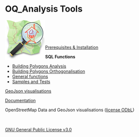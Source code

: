# OQ_Analysis Tools         

<img  align="left" width="132" height="132" src="img/OQi_132.png">
<br /><br /><br /><br />

[Prerequisites & Installation](https://github.com/pierzen/OQ_Analysis/tree/master/docs/Installation.md)

**SQL Functions** 
- [Building Polygons Analysis](https://github.com/pierzen/OQ_Analysis/tree/master/sql/Analysis)
- [Building Polygons Orthogonalisation](https://github.com/pierzen/OQ_Analysis/tree/master/sql/Orthogonal)
- [General functions](https://github.com/pierzen/OQ_Analysis/tree/master/sql/commons)
- [Samples and Tests](https://github.com/pierzen/OQ_Analysis/tree/master/sql/test)

[GeoJson visualisations](https://github.com/pierzen/OQ_Analysis/tree/master/sql/test/geojson)

[Documentation](https://github.com/pierzen/OQ_Analysis/tree/master/docs/OQ_Building_Analysis%20-%20Buildings%20Topological%20evaluation%20and%20Form%20analysis.md)

OpenStreetMap Data and GeoJson visualisations ([license ODbL](https://www.openstreetmap.org/copyright))

<br /><br />
[GNU General Public License v3.0](https://github.com/pierzen/OQ_Analysis/tree/master/LICENSE)
